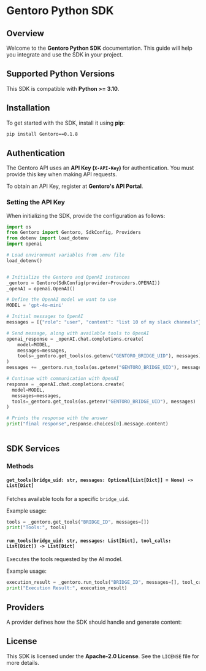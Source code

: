 # Gentoro Python SDK

## Overview
Welcome to the **Gentoro Python SDK** documentation. This guide will help you integrate and use the SDK in your project.

## Supported Python Versions
This SDK is compatible with **Python >= 3.10**.

## Installation
To get started with the SDK, install it using **pip**:

```bash
pip install Gentoro==0.1.8
```

## Authentication
The Gentoro API uses an **API Key (`X-API-Key`)** for authentication. You must provide this key when making API requests.

To obtain an API Key, register at **Gentoro's API Portal**.

### Setting the API Key
When initializing the SDK, provide the configuration as follows:

```python
import os
from Gentoro import Gentoro, SdkConfig, Providers
from dotenv import load_dotenv
import openai

# Load environment variables from .env file
load_dotenv()


# Initialize the Gentoro and OpenAI instances
_gentoro = Gentoro(SdkConfig(provider=Providers.OPENAI))
_openAI = openai.OpenAI()

# Define the OpenAI model we want to use
MODEL = 'gpt-4o-mini'

# Initial messages to OpenAI
messages = [{"role": "user", "content": "list 10 of my slack channels"}]

# Send message, along with available tools to OpenAI
openai_response = _openAI.chat.completions.create(
    model=MODEL,
    messages=messages,
    tools=_gentoro.get_tools(os.getenv("GENTORO_BRIDGE_UID"), messages)
)
messages += _gentoro.run_tools(os.getenv("GENTORO_BRIDGE_UID"), messages, openai_response)

# Continue with communication with OpenAI
response = _openAI.chat.completions.create(
  model=MODEL,
  messages=messages,
  tools=_gentoro.get_tools(os.getenv("GENTORO_BRIDGE_UID"), messages)
)

# Prints the response with the answer
print("final response",response.choices[0].message.content)
    
```

## SDK Services
### Methods
#### `get_tools(bridge_uid: str, messages: Optional[List[Dict]] = None) -> List[Dict]`
Fetches available tools for a specific `bridge_uid`.

Example usage:
```python
tools = _gentoro.get_tools("BRIDGE_ID", messages=[])
print("Tools:", tools)
```

#### `run_tools(bridge_uid: str, messages: List[Dict], tool_calls: List[Dict]) -> List[Dict]`
Executes the tools requested by the AI model.

Example usage:
```python
execution_result = _gentoro.run_tools("BRIDGE_ID", messages=[], tool_calls=tool_calls)
print("Execution Result:", execution_result)
```

## Providers
A provider defines how the SDK should handle and generate content:


## License
This SDK is licensed under the **Apache-2.0 License**. See the `LICENSE` file for more details.


